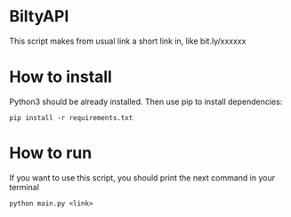 # BiltyAPI
This script makes from usual link a short link in, like bit.ly/xxxxxx

# How to install

Python3 should be already installed. Then use pip to install dependencies:

    pip install -r requirements.txt

# How to run

If you want to use this script, you should print the next command in your terminal

    python main.py <link>


